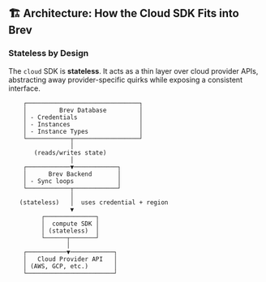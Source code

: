 ## 🏗️ Architecture: How the Cloud SDK Fits into Brev

### Stateless by Design

The `cloud` SDK is **stateless**. It acts as a thin layer over cloud provider APIs, abstracting away provider-specific quirks while exposing a consistent interface.

        ┌───────────────────────────────┐
        │         Brev Database         │
        │ - Credentials                 │
        │ - Instances                   │
        │ - Instance Types              │
        └────────────┬──────────────────┘
                     │
           (reads/writes state)
                     │
        ┌────────────▼────────────┐
        │      Brev Backend       │
        │ - Sync loops            │
        └────────────┬────────────┘
                     │
       (stateless)   │  uses credential + region
                     ▼
             ┌──────────────┐
             │  compute SDK │
             │ (stateless)  │
             └──────┬───────┘
                    │
        ┌───────────▼────────────┐
        │   Cloud Provider API   │
        │ (AWS, GCP, etc.)       │
        └────────────────────────┘
